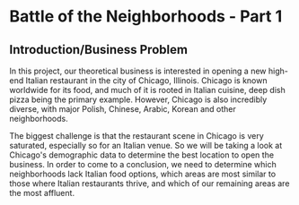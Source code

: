 # Battle of the Neighborhoods - Part 1

## Introduction/Business Problem
In this project, our theoretical business is interested in opening a new high-end Italian restaurant in the city of Chicago, Illinois. Chicago is known worldwide for its food, and much of it is rooted in Italian cuisine, deep dish pizza being the primary example. However, Chicago is also incredibly diverse, with major Polish, Chinese, Arabic, Korean and other neighborhoods.

The biggest challenge is that the restaurant scene in Chicago is very saturated, especially so for an Italian venue. So we will be taking a look at Chicago's demographic data to determine the best location to open the business. In order to come to a conclusion, we need to determine which neighborhoods lack Italian food options, which areas are most similar to those where Italian restaurants thrive, and which of our remaining areas are the most affluent.
